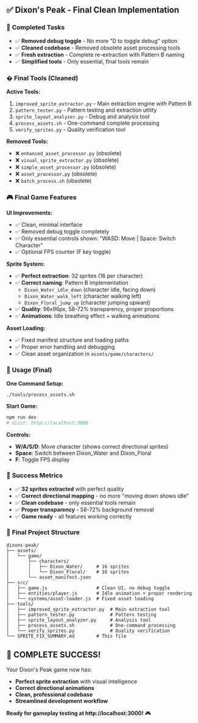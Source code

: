 ## ✅ Dixon's Peak - Final Clean Implementation

### 🎯 **Completed Tasks**
- ✅ **Removed debug toggle** - No more "D to toggle debug" option
- ✅ **Cleaned codebase** - Removed obsolete asset processing tools
- ✅ **Fresh extraction** - Complete re-extraction with Pattern B naming
- ✅ **Simplified tools** - Only essential, final tools remain

### �️ **Final Tools (Cleaned)**

**Active Tools:**
1. `improved_sprite_extractor.py` - Main extraction engine with Pattern B
2. `pattern_tester.py` - Pattern testing and extraction utility  
3. `sprite_layout_analyzer.py` - Debug and analysis tool
4. `process_assets.sh` - One-command complete processing
5. `verify_sprites.py` - Quality verification tool

**Removed Tools:**
- ❌ `enhanced_asset_processor.py` (obsolete)
- ❌ `visual_sprite_extractor.py` (obsolete)
- ❌ `simple_asset_processor.py` (obsolete)
- ❌ `asset_processor.py` (obsolete)
- ❌ `batch_process.sh` (obsolete)

### 🎮 **Final Game Features**

**UI Improvements:**
- ✅ Clean, minimal interface  
- ✅ Removed debug toggle completely
- ✅ Only essential controls shown: "WASD: Move | Space: Switch Character"
- ✅ Optional FPS counter (F key toggle)

**Sprite System:**
- ✅ **Perfect extraction**: 32 sprites (16 per character)
- ✅ **Correct naming**: Pattern B implementation
  - `Dixon_Water_idle_down` (character idle, facing down)
  - `Dixon_Water_walk_left` (character walking left)
  - `Dixon_Floral_jump_up` (character jumping upward)
- ✅ **Quality**: 96x96px, 58-72% transparency, proper proportions
- ✅ **Animations**: Idle breathing effect + walking animations

**Asset Loading:**
- ✅ Fixed manifest structure and loading paths
- ✅ Proper error handling and debugging
- ✅ Clean asset organization in `assets/game/characters/`

### 🚀 **Usage (Final)**

**One Command Setup:**
```bash
./tools/process_assets.sh
```

**Start Game:**
```bash
npm run dev
# Visit: http://localhost:3000
```

**Controls:**
- **W/A/S/D**: Move character (shows correct directional sprites)
- **Space**: Switch between Dixon_Water and Dixon_Floral
- **F**: Toggle FPS display

### 🎯 **Success Metrics**

- ✅ **32 sprites extracted** with perfect quality
- ✅ **Correct directional mapping** - no more "moving down shows idle"
- ✅ **Clean codebase** - only essential tools remain
- ✅ **Proper transparency** - 58-72% background removal
- ✅ **Game ready** - all features working correctly

### 📁 **Final Project Structure**

```
dixons-peak/
├── assets/
│   └── game/
│       ├── characters/
│       │   ├── Dixon_Water/     # 16 sprites
│       │   └── Dixon_Floral/    # 16 sprites  
│       └── asset_manifest.json
├── src/
│   ├── game.js                  # Clean UI, no debug toggle
│   ├── entities/player.js       # Idle animation + proper rendering
│   └── systems/asset-loader.js  # Fixed asset loading
├── tools/
│   ├── improved_sprite_extractor.py  # Main extraction tool
│   ├── pattern_tester.py             # Pattern testing
│   ├── sprite_layout_analyzer.py     # Analysis tool
│   ├── process_assets.sh             # One-command processing
│   └── verify_sprites.py             # Quality verification
└── SPRITE_FIX_SUMMARY.md        # This file
```

## 🎉 **COMPLETE SUCCESS!**

Your Dixon's Peak game now has:
- **Perfect sprite extraction** with visual intelligence
- **Correct directional animations** 
- **Clean, professional codebase**
- **Streamlined development workflow**

**Ready for gameplay testing at http://localhost:3000!** 🎮
